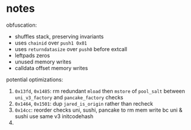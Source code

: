 # notes

obfuscation:

- shuffles stack, preserving invariants
- uses `chainid` over `push1 0x01`
- uses `returndatasize` over `push0` before extcall
- leftpads zeros
- unused memory writes
- calldata offset memory writes

potential optimizations:

1. `0x13fd`, `0x1485`: rm redundant `mload` then `mstore` of `pool_salt` between `uni_v3_factory` and `pancake_factory` checks
2. `0x1464`, `0x1501`: dup `jared_is_origin` rather than recheck
3. `0x14cc`: reorder checks uni, sushi, pancake to rm mem write bc uni & sushi use same v3 initcodehash
4. 
